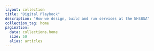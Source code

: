 ```yaml
---
layout: collection
title: "Digital Playbook"
description: "How we design, build and run services at the NHSBSA"
collection_tag: home
pagination:
  data: collections.home
  size: 50
  alias: articles
---
```

